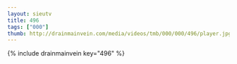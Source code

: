 ```yaml
--- 
layout: sieutv
title: 496
tags: ["000"]
thumb: http://drainmainvein.com/media/videos/tmb/000/000/496/player.jpg
---
```

{% include drainmainvein key="496" %} 

